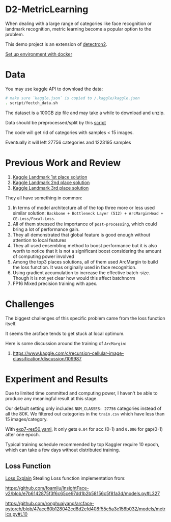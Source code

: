 # D2-MetricLearning

When dealing with a large range of categories like face recognition or 
landmark recognition, metric learning become a popular option to the problem.

This demo project is an extension of [detectron2](https://github.com/facebookresearch/detectron2).

[Set up environment with docker](docker/quick_start.md)

# Data

You may use kaggle API to download the data:
```bash
# make sure `kaggle.json` is copied to /.kaggle/kaggle.json
. script/fectch_data.sh
```
The dataset is a 100GB zip file and may take a while to download and unzip.

Data should be preprocessed/split by this [script](preprocess/preprocess.py)

The code will get rid of categories with samples < 15 images.

Eventually it will left 27756 categories and 1223195 samples

# Previous Work and Review

1. [Kaggle Landmark 1st place solution](https://github.com/ruodingt/kaggle-landmark-recognition-2020-1st-place)
2. [Kaggle Landmark 2nd place solution](https://github.com/ruodingt/instance_level_recognition)
3. [Kaggle Landmark 3rd place solution](https://github.com/ruodingt/Google-Landmark-Recognition-2020-3rd-Place-Solution)


They all have something in common:
1. In terms of model architecture all of the top three more or less used similar solution:
`Backbone + Bottleneck Layer (512) + ArcMarginHead + CE-Loss/Focal-Loss`. 
2. All of them stressed the importance of `post-processing`, which could bring a lot of performance gain.
3. They all demonstrated that global feature is good enough without attention to local features
4. They all used ensembling method to boost performance but it is also worth to notice that it is not 
a significant boost considering the amount of computing power involved
5. Among the top3 places solutions, all of them used ArcMargin to build the loss function. 
It was originally used in face recognition.
6. Using gradient accumulation to increase the effective batch-size. 
Though it is not yet clear how would this affect batchnorm
7. FP16 Mixed precision training with apex.


# Challenges
The biggest challenges of this specific problem came from the loss function itself.

It seems the arcface tends to get stuck at local optimum.

Here is some discussion around the training of `ArcMargin`:
1. https://www.kaggle.com/c/recursion-cellular-image-classification/discussion/109987


# Experiment and Results
Due to limited time committed and computing power, I haven't be able to produce any meaningful
result at this stage.

Our default setting only includes `NUM_CLASSES: 27756` categories instead of all the 80K.
We filtered out categories in the `train.csv` which have less than 15 images/category.

With [exp7-res50.yaml](vit_metric/config/exp7-res50.yaml), 
It only gets `0.04` for acc (0-1) and `0.006` for gap(0-1) after one epoch.

Typical training schedule recommended by top Kaggler require 10 epoch, 
which can take a few days without distributed training.


## Loss Function
[Loss Explain](https://www.groundai.com/project/arcface-additive-angular-margin-loss-for-deep-face-recognition/1)
Stealing Loss function implementation from:

https://github.com/foamliu/InsightFace-v2/blob/e7b6142875f3f6c65ce97dd1b2b58156c5f81a3d/models.py#L327

https://github.com/ronghuaiyang/arcface-pytorch/blob/47ace80b128042cd8d2efd408f55c5a3e156b032/models/metrics.py#L10


